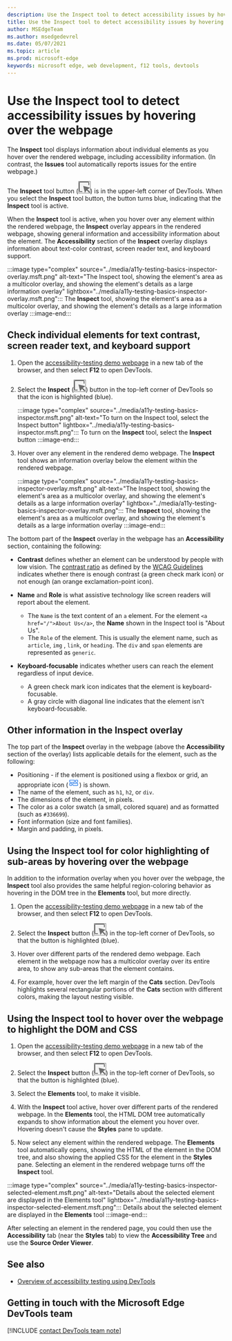 ```yaml
---
description: Use the Inspect tool to detect accessibility issues by hovering over the webpage.
title: Use the Inspect tool to detect accessibility issues by hovering over the webpage
author: MSEdgeTeam
ms.author: msedgedevrel
ms.date: 05/07/2021
ms.topic: article
ms.prod: microsoft-edge
keywords: microsoft edge, web development, f12 tools, devtools
---
```

# Use the Inspect tool to detect accessibility issues by hovering over the webpage

<!-- there is also an Inspect tool subsection in article:
Tutorials: Get started with viewing and changing the DOM: View DOM nodes: Inspect a node (https://docs.microsoft.com/microsoft-edge/devtools-guide-chromium/dom/index#inspect-a-node)
probably not focused on the Accessibility aspect.
See if any info there to move (or copy) to here (or to other article/bucket)
 -->

The **Inspect** tool displays information about individual elements as you hover over the rendered webpage, including accessibility information.
(In contrast, the **Issues** tool automatically reports issues for the entire webpage.)

The **Inspect** tool button \(![Inspect](../media/inspect-icon.msft.png)\) is in the upper-left corner of DevTools.  When you select the **Inspect** tool button, the button turns blue, indicating that the **Inspect** tool is active.

When the **Inspect** tool is active, when you hover over any element within the rendered webpage, the **Inspect** overlay appears in the rendered webpage, showing general information and accessibility information about the element.  The **Accessibility** section of the **Inspect** overlay displays information about text-color contrast, screen reader text, and keyboard support.

:::image type="complex" source="../media/a11y-testing-basics-inspector-overlay.msft.png" alt-text="The Inspect tool, showing the element's area as a multicolor overlay, and showing the element's details as a large information overlay" lightbox="../media/a11y-testing-basics-inspector-overlay.msft.png":::
    The **Inspect** tool, showing the element's area as a multicolor overlay, and showing the element's details as a large information overlay
:::image-end:::


<!-- Inspect tool: Accessibility section of overlay -->
## Check individual elements for text contrast, screen reader text, and keyboard support

1.  Open the [accessibility-testing demo webpage][DevToolsA11yErrorsDemopage] in a new tab of the browser, and then select **F12** to open DevTools.

1.  Select the **Inspect** \(![Inspect](../media/inspect-icon.msft.png)\) button in the top-left corner of DevTools so that the icon is highlighted (blue).

    :::image type="complex" source="../media/a11y-testing-basics-inspector.msft.png" alt-text="To turn on the Inspect tool, select the Inspect button" lightbox="../media/a11y-testing-basics-inspector.msft.png":::
        To turn on the **Inspect** tool, select the **Inspect** button
    :::image-end:::

1.  Hover over any element in the rendered demo webpage.  The **Inspect** tool shows an information overlay below the element within the rendered webpage.

    :::image type="complex" source="../media/a11y-testing-basics-inspector-overlay.msft.png" alt-text="The Inspect tool, showing the element's area as a multicolor overlay, and showing the element's details as a large information overlay" lightbox="../media/a11y-testing-basics-inspector-overlay.msft.png":::
        The **Inspect** tool, showing the element's area as a multicolor overlay, and showing the element's details as a large information overlay
    :::image-end:::

The bottom part of the **Inspect** overlay in the webpage has an **Accessibility** section, containing the following:

*   **Contrast** defines whether an element can be understood by people with low vision.  The [contrast ratio][W3CContrastRatio] as defined by the [WCAG Guidelines][WCAG] indicates whether there is enough contrast (a green check mark icon) or not enough (an orange exclamation-point icon).

*   **Name** and **Role** is what assistive technology like screen readers will report about the element.
    *   The `Name` is the text content of an `a` element.  For the element `<a href="/">About Us</a>`, the **Name** shown in the Inspect tool is "About Us".
    *   The `Role` of the element.  This is usually the element name, such as `article`, `img` , `link`, or `heading`.  The `div` and `span` elements are represented as `generic`.

*   **Keyboard-focusable** indicates whether users can reach the element regardless of input device.
    *   A green check mark icon indicates that the element is keyboard-focusable.
    *   A gray circle with diagonal line indicates that the element isn't keyboard-focusable.


## Other information in the Inspect overlay

<!-- general info about the Inspect tool, not particularly focused on accessibility -->

The top part of the **Inspect** overlay in the webpage (above the **Accessibility** section of the overlay) lists applicable details for the element, such as the following:

*   Positioning - if the element is positioned using a flexbox or grid, an appropriate icon \(![Grid layout icon](../media/grid-icon.msft.png)\) is shown.
*   The name of the element, such as `h1`, `h2`, or `div`.
*   The dimensions of the element, in pixels.
*   The color as a color swatch (a small, colored square) and as formatted (such as `#336699`).
*   Font information (size and font families).
*   Margin and padding, in pixels.


## Using the Inspect tool for color highlighting of sub-areas by hovering over the webpage

<!-- general info about the Inspect tool, not particularly focused on accessibility -->

In addition to the information overlay when you hover over the webpage, the **Inspect** tool also provides the same helpful region-coloring behavior as hovering in the DOM tree in the **Elements** tool, but more directly.

1.  Open the [accessibility-testing demo webpage][DevToolsA11yErrorsDemopage] in a new tab of the browser, and then select **F12** to open DevTools.

1.  Select the **Inspect** button \(![Inspect tool icon](../media/inspect-icon.msft.png)\) in the top-left corner of DevTools, so that the button is highlighted (blue).

1.  Hover over different parts of the rendered demo webpage.  Each element in the webpage now has a multicolor overlay over its entire area, to show any sub-areas that the element contains.

1.  For example, hover over the left margin of the **Cats** section.  DevTools highlights several rectangular portions of the **Cats** section with different colors, making the layout nesting visible.


## Using the Inspect tool to hover over the webpage to highlight the DOM and CSS

<!-- general info about the Inspect tool, not particularly focused on accessibility -->

1.  Open the [accessibility-testing demo webpage][DevToolsA11yErrorsDemopage] in a new tab of the browser, and then select **F12** to open DevTools.

1.  Select the **Inspect** button \(![the Inspect tool](../media/inspect-icon.msft.png)\) in the top-left corner of DevTools, so that the button is highlighted (blue).

1.  Select the **Elements** tool, to make it visible.

1.  With the **Inspect** tool active, hover over different parts of the rendered webpage.  In the **Elements** tool, the HTML DOM tree automatically expands to show information about the element you hover over.  Hovering doesn't cause the **Styles** pane to update.

1.  Now select any element within the rendered webpage.  The **Elements** tool automatically opens, showing the HTML of the element in the DOM tree, and also showing the applied CSS for the element in the **Styles** pane.  Selecting an element in the rendered webpage turns off the **Inspect** tool.

:::image type="complex" source="../media/a11y-testing-basics-inspector-selected-element.msft.png" alt-text="Details about the selected element are displayed in the Elements tool" lightbox="../media/a11y-testing-basics-inspector-selected-element.msft.png":::
    Details about the selected element are displayed in the **Elements** tool
:::image-end:::

After selecting an element in the rendered page, you could then use the **Accessibility** tab (near the **Styles** tab) to view the **Accessibility Tree** and use the **Source Order Viewer**.


## See also

*  [Overview of accessibility testing using DevTools](accessibility-testing-in-devtools.md)


## Getting in touch with the Microsoft Edge DevTools team  

[!INCLUDE [contact DevTools team note](../includes/contact-devtools-team-note.md)]  


<!-- links -->
[DevToolsA11yErrorsDemopage]: https://microsoftedge.github.io/DevToolsSamples/a11y-testing/page-with-errors.html "Accessibility-testing demo webpage | GitHub"
[W3CContrastRatio]: https://www.w3.org/TR/WCAG21/#dfn-contrast-ratio "contrast ratio | W3C"
[WCAG]: https://www.w3.org/TR/WCAG21/ "Web Content Accessibility Guidelines | W3C"
